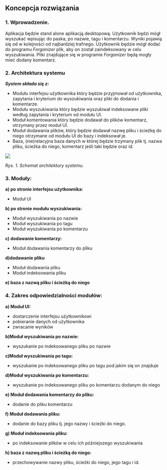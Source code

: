 ## Koncepcja rozwiązania

### 1. Wprowadzenie.

Aplikacja będzie stand alone aplikacją desktopową. Użytkownik będzi mógł wyszukać wpisując do paska, po nazwie, tagu i komentarzu. Wyniki pojawią się od w kolejności od najbardziej trafnego. Użytkownik będzie mógł dodać do programu *Forganizer* plik, aby on został zaindeksowany w celu wyszukiwania. Pliki znajdujące się w programie *Forganizer* będą mogły mieć dodany komentarz.

### 2. Architektura systemu

_**System składa się z:**_

* Modułu interfejsu użytkownika który będzie przyjmował od użytkownika, zapytania i kryterium do wyszukiwania oraz pliki do dodania i komentarze.
* Modułu wyszukiwania który będzie wyszukiwał indeksowane pliki według zapytania  i kryterium od modułu UI.
* Moduł komentowania  który będzie dodawał do plików komentarz, otrzymany przez moduł UI.
* Moduł dodawania plików, który będzie dodawał nazwę pliku i ścieżkę do niego otrzymane od modułu UI do bazy i indeksował je.
* Baza, (nie)relacyjna baza danych w której będzie trzymany plik tj. nazwa pliku, ścieżka do niego, komentarz jeśli taki będzie oraz id.

![](https://github.com/agh-ki-io/Forganizer/blob/master/Docs/Koncepcyjna/architektura_systemu.png)

_Rys. 1. Schemat architektury systemu._


### 3. Moduły:

**a) po stronie interfejsu użytkownika:**
* Moduł UI

**b) po stronie modułu wyszukiwania:**
* Moduł wyszukiwania po nazwie
* Moduł wyszukiwania po tagu
* Moduł wyszukiwania po komentarzu

**c) dodawanie komentarzy:**
* Moduł dodawania komentarzy do pliku

**d)dodawanie pliku**
* Moduł dodawania pliku
* Moduł indeksowania pliku

**e) baza z nazwą pliku i ścieżką do niego**


### 4. Zakres odpowiedzialności modułów:

**a) Moduł UI:**
* dostarczenie interfejsu użytkownikowi
* pobieranie danych od użytkownika
* zwracanie wyników

**b)Moduł wyszukiwania po nazwie:**
* wyszukanie po indeksowanego pliku po nazwie

**c)Moduł wyszukiwania po tagu:**
* wyszukanie po indeksowanego pliku po tagu pod jakim się on znajduje

**d)Moduł wyszukiwania po komentarzu:**
* wyszukanie po indeksowanego pliku po komentarzu dodanym do niego

**e) Moduł dodawania komentarzy do pliku:**
* dodanie do pliku komentarzu

**f) Moduł dodawania pliku:**
* dodanie do bazy pliku tj. jego nazwy i ścieżki do niego.

**g) Moduł indeksowania pliku:**
* po indeksowanie plików w celu ich późniejszego wyszukiwania

**h) baza z nazwą pliku i ścieżką do niego:**
* przechowywanie nazwy pliku, ścieżki do niego, jego tagu i id.

